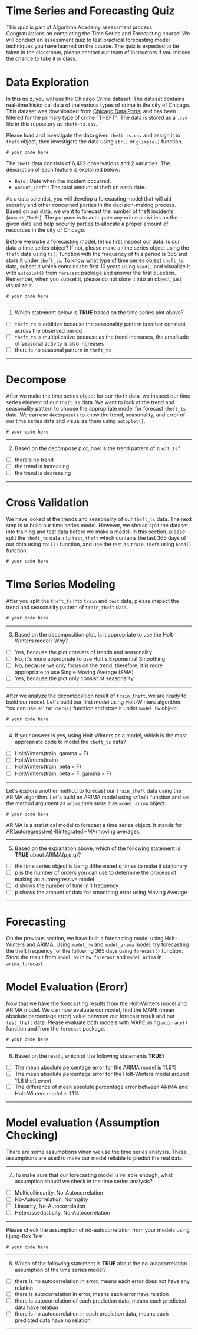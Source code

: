 # Time Series and Forecasting Quiz

This quiz is part of Algoritma Academy assessment process. Congratulations on completing the Time Series and Forecasting course! We will conduct an assessment quiz to test practical forecasting model techniques you have learned on the course. The quiz is expected to be taken in the classroom, please contact our team of instructors if you missed the chance to take it in class.

# Data Exploration

In this quiz, you will use the Chicago Crime dataset. The dataset contains real-time historical data of the various types of crime in the city of Chicago. This dataset was downloaded from [Chicago Data Portal](https://data.cityofchicago.org/Public-Safety/Crimes-2001-to-present/ijzp-q8t2) and has been filtered for the primary type of crime "THEFT". The data is stored as a `.csv` file in this repository as `theft-ts.csv`.

Please load and investigate the data given `theft-ts.csv` and assign it to `theft` object, then investigate the data using `str()` or `glimpse()` function.

```
# your code here
```

The `theft` data consists of 6,492 observations and  2 variables. The description of each feature is explained below:

* `Date` : Date when the incident occurred.
* `Amount_Theft` : The total amount of theft on each date.

As a data scientist, you will develop a forecasting model that will aid security and other concerned parties in the decision-making process. Based on our data, we want to forecast the number of theft incidents (`Amount_Theft`). The purpose is to anticipate any crime activities on the given date and help security parties to allocate a proper amount of resources in the city of Chicago. 

Before we make a forecasting model, let us first inspect our data. Is our data a time series object? If not, please make a time series object using the `theft` data using `ts()` function with the frequency of this period is 365 and store it under `theft_ts`. To know what type of time series object `theft_ts` data, subset it which contains the first 10 years using `head()` and visualize it with `autoplot()` from `forecast` package and answer the first question. Remember, when you subset it, please do not store it into an object, just visualize it.

```
# your code here
```

___
1. Which statement below is **TRUE** based on the time series plot above?
 - [ ] `theft_ts` is additive because the seasonality pattern is rather constant across the observed period
 - [ ] `theft_ts` is multiplicative because as the trend increases, the amplitude of seasonal activity is also increases
 - [ ] there is no seasonal pattern in `theft_ts`
___

# Decompose

After we make the time series object for our `theft` data, we inspect our time series element of our `theft_ts` data. We want to look at the trend and seasonality pattern to choose the appropriate model for forecast `theft_ts` data. We can use `decompose()` to know the trend, seasonality, and error of our time series data and visualize them using `autoplot()`.

```
# your code here
```
___

2. Based on the decompose plot, how is the trend pattern of `theft_ts`?
 - [ ] there's no trend
 - [ ] the trend is increasing
 - [ ] the trend is decreasing
___

# Cross Validation

We have looked at the trends and seasonality of our `theft_ts` data. The next step is to build our time series model. However, we should split the dataset into training and test data before we make a model. In this section, please split the `theft_ts` data into `test_theft` which contains the last 365 days of our data using `tail()` function, and use the rest as `train_theft` using `head()` function.

```
# your code here
```

# Time Series Modeling

After you split the `theft_ts` into `train` and `test` data, please inspect the trend and seasonality pattern of `train_theft` data.

```
# your code here
```

___
3.  Based on the decomposition plot, is it appropriate to use the Holt-Winters model? Why?
 - [ ] Yes, because the plot consists of trends and seasonality
 - [ ] No, it's more appropriate to use Holt's Exponential Smoothing
 - [ ] No, because we only focus on the trend, therefore, it is more appropriate to use Single Moving Average (SMA)
 - [ ] Yes, because the plot only consist of seasonality
___

After we analyze the decomposition result of `train_theft`, we are ready to build our model. Let's build our first model using Holt-Winters algorithm. You can use `HoltWinters()` function and store it under `model_hw` object.

```
# your code here
```
___
4. If your answer is yes, using Holt-Winters as a model, which is the most appropriate code to model the `theft_ts` data?
 - [ ] HoltWinters(train, gamma = F)
 - [ ] HoltWinters(train)
 - [ ] HoltWinters(train, beta = F)
 - [ ] HoltWinters(train, beta = F, gamma = F)
___

Let's explore another method to forecast our `train_theft` data using the ARIMA algorithm. Let's build an ARIMA model using `stlm()` function and set the method argument as `arima` then store it as `model_arima` object.

```
# your code here
```

ARIMA is a statistical model to forecast a time series object. It stands for AR(autoregressive)-I(integrated)-MA(moving average).
___
5. Based on the explanation above, which of the following statement is **TRUE** about ARIMA(p,d,q)?
 - [ ] the time series object is being differenced q times to make it stationary
 - [ ] p is the number of orders you can use to determine the process of making an autoregressive model
 - [ ] d shows the number of time in 1 frequency
 - [ ] p shows the amount of data for smoothing error using Moving Average
___

# Forecasting

On the previous section, we have built a forecasting model using Holt-Winters and ARIMA. Using `model_hw` and `model_arima` model, try forecasting the theft frequency for the following 365 days using `forecast()` function. Store the result from `model_hw` in `hw_forecast` and `model_arima` in `arima_forecast`.

# Model Evaluation (Erorr)

Now that we have the forecasting results from the Holt-Winters model and ARIMA model. We can now evaluate our model, find the MAPE (mean absolute percentage error) value between our forecast result and our `test_theft` data. Please evaluate both models with MAPE using `accuracy()` function and from the `forecast` package.

```
# your code here
```

___
6. Based on the result, which of the following statements **TRUE**?
 - [ ] The mean absolute percentage error for the ARIMA model is 11.6%
 - [ ] The mean absolute percentage error for the Holt-Winters model around 11.6 theft event
 - [ ] The difference of mean absolute percentage error between ARIMA and Holt-Winters model is 1.1%
___

# Model evaluation (Assumption Checking)

There are some assumptions when we use the time series analysis. These assumptions are used to make our model reliable to predict the real data.

___
7. To make sure that our forecasting model is reliable enough, what assumption should we check in the time series analysis?
 - [ ] Multicollinearity, No-Autocorrelation
 - [ ] No-Autocorrelation, Normality
 - [ ] Linearity, No-Autocorrelation
 - [ ] Heteroscedasticity, No-Autocorrelation
___

Please check the assumption of no-autocorrelation from your models using Ljung-Box Test.

```
# your code here
```
___
8. Which of the following statement is **TRUE** about the no-autocorrelation assumption of the time series model?
 - [ ] there is no autocorrelation in error, means each error does not have any relation
 - [ ] there is autocorrelation in error, means each error have relation
 - [ ] there is autocorrelation of each prediction data, means each predicted data have relation
 - [ ] there is no autocorrelation in each prediction data, means each predicted data have no relation
___
